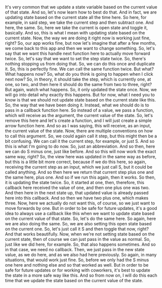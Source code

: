 It's very common that we update
a state variable based on the current value of that state.
And so, let's now learn how to best do that.
And in fact, we are updating state based on
the current state all the time here.
So here, for example, in said step, we take the current step
and then subtract one.
And here, the same.
So, here we take the current is open state
and toggle it, basically.
And so, this is what I mean with updating state based
on the current state.
Now, the way we are doing it right now
is working just fine, right?
So, our app works fine, but now let's imagine that
after a few months, we come back to this app
and then we want to change something.
So, let's say that we want this handle next function here
to actually move forward twice.
So, let's say that we want to set the step state twice.
So, there's nothing stopping us from doing that.
So, we can do this once and duplicate it.
So, this is perfectly fine.
We can call the same function twice.
But what? What happens now?
So, what do you think is going to happen
when I click next now?
So, in theory, it should take the step,
which is currently one, at one, so two,
and then here it should do the same
from two to three, right?
But again, watch what happens.
So, it only updated the state once.
Now, we will go into detail why exactly this happens.
But for now, what I need you to know is
that we should not update state based
on the current state like this.
So, the way that we have been doing it.
Instead, what we should do is to pass
in a callback function here.
So instead of a value, we pass a function,
which will receive as the argument,
the current value of the state.
So, let's remove this here and let's create a function,
and I will just create a simple arrow function here.
And so as I was saying, this will receive, as an input,
the current value of the state.
Now, there are multiple conventions on how
to call this argument.
So, we could again call it step,
but this might then be a bit confusing.
We can call it the current step, for example, or just S.
And so this is what I'm going to do now.
So, just an abbreviation.
And so then, here we can do S minus one, just like before.
And so this will now work the exact same way, right?
So, the view here was updated in the same way as before,
but this is a little bit more correct,
because if we do this here,
so again, receiving the current step as an input,
which we just call S, but it could be called anything.
And so then here we return that current step plus one
and the same here, plus one.
And so if we run this again, then it works.
So then, it is updating the state twice.
So, it started at one, then, therefore,
this callback here received the value of one,
and then one plus one was two.
And then here in the next state up,
that updated value is already passed here
into this callback.
And so then we have two plus one, which makes three.
Now, here we actually do not want this, of course,
so we just want to move forwards by one.
But in order to be safe for future updates,
it's a good idea to always use a callback like this
when we want to update state based on the current value
of that state.
So, let's do the same here.
So again, here we are also doing the same.
So, we are also setting this open state based
on the current one.
So, let's just call it S and then toggle that now, right?
And that works beautifully.
Now, when we're not setting state based
on the current state, then of course we can just pass
in the value as normal.
So, just like we did here, for example.
So, that also happens sometimes.
And so in that case, we need no callback.
Then, we just pass in the new state value,
as we do here, and as we also had here previously.
So again, in many situations, that would work just fine.
So, before we only had the S minus one here
and nothing else and so that worked as well.
But in order to be safe for future updates
or for working with coworkers, it's best to update the state
in a more safe way like this.
And so from now on, I will do this each time
that we update the state based on the current value
of the state.